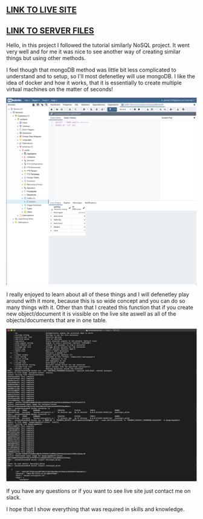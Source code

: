 <h2><a href="https://jakubm1999.github.io/pernapp/">LINK TO LIVE SITE</a></h2>
<h2><a href="https://github.com/JakubM1999/pernserver">LINK TO SERVER FILES</a></h2>

<p>Hello, in this project I followed the tutorial similarly NoSQL project. It went very well and for me it was nice to see another way of creating similar things but using other methods.</p>

<p>I feel though that mongoDB method was little bit less complicated to understand and to setup, so I'll most defenetley will use mongoDB. I like the idea of docker and how it works, that it is essentially to create multiple virtual machines on the matter of seconds!</p>
<img src="img/pgadminsite.png">

<p>I really enjoyed to learn about all of these things and I will defenetley play around with it more, because this is so wide concept and you can do so many things with it. Other than that I created this function that if you create new object/document it is vissible on the live site aswell as all of the objects/documents that are in one table.</p>
<img src="img/docker.png">

<p>If you have any questions or if you want to see live site just contact me on slack.</p>

<p>I hope that I show everything that was required in skills and knowledge.</p>

